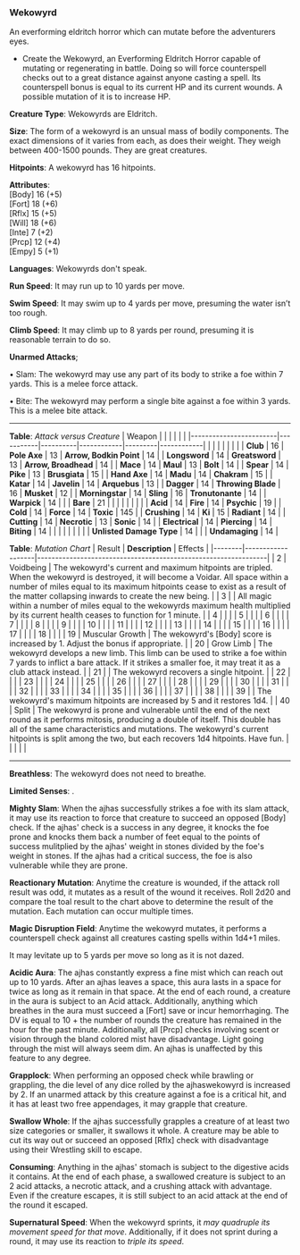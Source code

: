 ### Wekowyrd
An everforming eldritch horror which can mutate before the adventurers eyes.

* Create the Wekowyrd, an Everforming Eldritch Horror capable of mutating or regenerating in battle. Doing so will force counterspell checks out to a great distance against anyone casting a spell. Its counterspell bonus is equal to its current HP and its current wounds. A possible mutation of it is to increase HP.

**Creature Type**: Wekowyrds are Eldritch.

**Size**: The form of a wekowyrd is an unsual mass of bodily components. The exact dimensions of it varies from each, as does their weight. They weigh between 400-1500 pounds. They are great creatures.

**Hitpoints**: A wekowyrd has 16 hitpoints.

**Attributes**:  
[Body] 16 (+5)  
[Fort] 18 (+6)  
[Rflx] 15 (+5)  
[Will] 18 (+6)  
[Inte] 7  (+2)  
[Prcp] 12 (+4)  
[Empy] 5  (+1)  

**Languages**: Wekowyrds don't speak.

**Run Speed**: It may run up to 10 yards per move.

**Swim Speed**: It may swim up to 4 yards per move, presuming the water isn’t too rough.

**Climb Speed**: It may climb up to 8 yards per round, presuming it is reasonable terrain to do so.

**Unarmed Attacks**;

 • Slam: The wekowyrd may use any part of its body to strike a foe within 7 yards. This is a melee force attack.

 • Bite: The wekowyrd may perform a single bite against a foe within 3 yards. This is a melee bite attack.

-----

**Table**: *Attack versus Creature*
| Weapon                 |          |            |         |            |         |
|------------------------|-----------|----------|------------|---------|------------|
|                        |          |            |         |            |         |
| **Club**                   | 16     | **Pole Axe**       | 13     | **Arrow, Bodkin Point**    | 14    |
| **Longsword**              | 14     | **Greatsword**     | 13     | **Arrow, Broadhead**       | 14    |
| **Mace**                   | 14     | **Maul**           | 13     | **Bolt** | 14    |
| **Spear**                  | 14     | **Pike**           | 13     | **Brusgiata** | 15     |
| **Hand Axe**               | 14     | **Madu**           | 14     | **Chakram** | 15    |
| **Katar**                  | 14     | **Javelin**        | 14  | **Arquebus** | 13    |
| **Dagger**                 | 14     | **Throwing Blade** |  16  | **Musket** | 12    |
| **Morningstar**            | 14     | **Sling**          | 16    | **Tronutonante** | 14    |
| **Warpick**                | 14     |          |          |   **Bare** |  21  |
|                        |           |          |            |         |            |
| **Acid**                   | 14     | **Fire**           | 14     | **Psychic** | 19     |
| **Cold**                   | 14     | **Force**          | 14     | **Toxic**  | 145     |
| **Crushing**               | 14     | **Ki**             | 15     | **Radiant** | 14     |
| **Cutting**                | 14     | **Necrotic**       | 13     | **Sonic** | 14    |
| **Electrical**             | 14     | **Piercing**       | 14     | **Biting** | 14    |
|                        |           |          |            |         |            |
| **Unlisted Damage Type** | 14 |                          |     | **Undamaging** | 14 |



**Table**: *Mutation Chart* 
| Result | **Description** | Effects                                                        |
|--------|-------------------|----------------------------------------------------------------|
|   2    | Voidbeing         | The wekowyrd's current and maximum hitpoints are tripled. When the wekowyrd is destroyed, it will become a Voidar. All space within a number of miles equal to its maximum hitpoints cease to exist as a result of the matter collapsing inwards to create the new being.      |
|   3    |      | All magic within a number of miles equal to the wekowyrds maximum health multiplied by its current health ceases to function for 1 minute. |
|   4    |       |  |
|   5    |      |  |
|   6    |   |  |
|   7    |     |  |
|   8    |      |      |
|   9    |      |  |
|   10   |        |  |
|   11   |    |  |
|   12   |  |  |
|   13   |         |  |
|   14   |        |  |
|   15   |         |  |
|   16   |    |  |
|   17   |    |  |
|   18   |   |  |
|   19   | Muscular Growth | The wekowyrd's [Body] score is increased by 1. Adjust the bonus if appropriate.  |
|   20   | Grow Limb | The wekowyrd develops a new limb. This limb can be used to strike a foe within 7 yards to inflict a bare attack. If it strikes a smaller foe, it may treat it as a club attack instead. |
|   21   |   | The wekowyrd recovers a single hitpoint. |
|   22   |  | |
|   23   |         |  |
|   24   |      |  |
|   25   |     |   |
|   26   |   |  |
|   27   |      |  |
|   28   |  | |
|   29   |   |  |
|   30   |  |                                   |
|   31   |    |  |
|   32   |  |  |
|   33   |         |  |
|   34   |       |  |
|   35   |      |   |
|   36   |     |  |
|   37   |     |  |
|   38   |   |  |
|   39   |  | The wekowyrd's maximum hitpoints are increased by 5 and it restores 1d4. |
|   40   | Split | The wekowyrd is prone and vulnerable until the end of the next round as it performs mitosis, producing a double of itself. This double has all of the same characteristics and mutations. The wekowyrd's current hitpoints is split among the two, but each recovers 1d4 hitpoints. Have fun. |
|        |                                                |                                   |

-----

**Breathless**: The wekowyrd does not need to breathe.



**Limited Senses**: .

**Mighty Slam**: When the ajhas successfully strikes a foe with its slam attack, it may use its reaction to force that creature to succeed an opposed [Body] check. If the ajhas' check is a success in any degree, it knocks the foe prone and knocks them back a number of feet equal to the points of success mulitplied by the ajhas' weight in stones divided by the foe's weight in stones. If the ajhas had a critical success, the foe is also vulnerable while they are prone.

**Reactionary Mutation**: Anytime the creature is wounded, if the attack roll result was odd, it mutates as a result of the wound it receives. Roll 2d20 and compare the toal result to the chart above to determine the result of the mutation. Each mutation can occur multiple times.

**Magic Disruption Field**: Anytime the wekowyrd mutates, it performs a counterspell check against all creatures casting spells within 1d4+1 miles.

It may levitate up to 5 yards per move so long as it is not dazed.

**Acidic Aura**: The ajhas constantly express a fine mist which can reach out up to 10 yards. After an ajhas leaves a space, this aura lasts in a space for twice as long as it remain in that space. At the end of each round, a creature in the aura is subject to an Acid attack. Additionally, anything which breathes in the aura must succeed a [Fort] save or incur hemorrhaging. The DV is equal to 10 + the number of rounds the creature has remained in the hour for the past minute. Additionally, all [Prcp] checks involving scent or vision through the bland colored mist have disadvantage. Light going through the mist will always seem dim. An ajhas is unaffected by this feature to any degree.

**Grapplock**: When performing an opposed check while brawling or grappling, the die level of any dice rolled by the ajhaswekowyrd is increased by 2. If an unarmed attack by this creature against a foe is a critical hit, and it has at least two free appendages, it may grapple that creature.

**Swallow Whole**: If the ajhas successfully grapples a creature of at least two size categories or smaller, it swallows it whole. A creature may be able to cut its way out or succeed an opposed [Rflx] check with disadvantage using their Wrestling skill to escape.

**Consuming**: Anything in the ajhas' stomach is subject to the digestive acids it contains. At the end of each phase, a swallowed creature is subject to an 2 acid attacks, a necrotic attack, and a crushing attack with advantage. Even if the creature escapes, it is still subject to an acid attack at the end of the round it escaped.

**Supernatural Speed**: When the wekowyrd sprints, it *may quadruple its movement speed for that move*. Additionally, if it does not sprint during a round, it may use its reaction to *triple its speed*.
